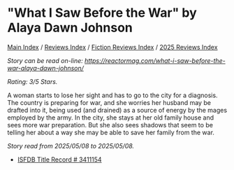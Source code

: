 # "What I Saw Before the War" by Alaya Dawn Johnson

[Main Index](../../../README.md) / [Reviews Index](../../README.md) / [Fiction Reviews Index](../README.md) / [2025 Reviews Index](README.md)

*Story can be read on-line: <https://reactormag.com/what-i-saw-before-the-war-alaya-dawn-johnson/>*

*Rating: 3/5 Stars.*

A woman starts to lose her sight and has to go to the city for a diagnosis. The country is preparing for war, and she worries her husband may be drafted into it, being used (and drained) as a source of energy by the mages employed by the army. In the city, she stays at her old family house and sees more war preparation. But she also sees shadows that seem to be telling her about a way she may be able to save her family from the war.

*Story read from 2025/05/08 to 2025/05/08.*

- [ISFDB Title Record # 3411154](https://www.isfdb.org/cgi-bin/title.cgi?3411154)
